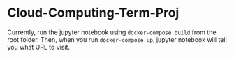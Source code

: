 # Cloud-Computing-Term-Proj
Currently, run the jupyter notebook using `docker-compose build` from the root folder. Then, when you run `docker-compose up`, jupyter notebook will tell you what URL to visit.